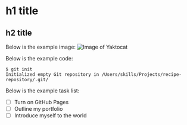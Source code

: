 # h1 title
## h2 title

Below is the example image:
![Image of Yaktocat](https://octodex.github.com/images/yaktocat.png)

Below is the example code:
```
$ git init
Initialized empty Git repository in /Users/skills/Projects/recipe-repository/.git/
```

Below is the example task list:
- [ ] Turn on GitHub Pages
- [ ] Outline my portfolio
- [ ] Introduce myself to the world
